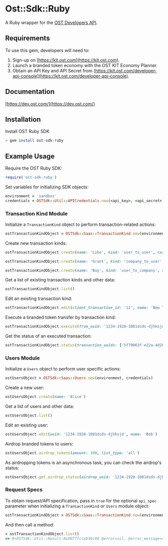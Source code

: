 # Ost::Sdk::Ruby

A Ruby wrapper for the [OST Developers API](https://dev.ost.com/).

## Requirements

To use this gem, developers will need to:
1. Sign-up on [https://kit.ost.com](https://kit.ost.com).
2. Launch a branded token economy with the OST KIT Economy Planner.
3. Obtain an API Key and API Secret from [https://kit.ost.com/developer-api-console](https://kit.ost.com/developer-api-console).

## Documentation

[https://dev.ost.com/](https://dev.ost.com/)

## Installation

Install OST Ruby SDK

```bash
> gem install ost-sdk-ruby
```

## Example Usage

Require the OST Ruby SDK:

```ruby
require('ost-sdk-ruby')
```

Set variables for initializing SDK objects:

```ruby
environment = 'sandbox'
credentials = OSTSdk::Util::APICredentials.new(<api_key>, <api_secret>)
```

### Transaction Kind Module 

Initialize a `TransactionKind` object to perform transaction-related actions:

```ruby
ostTransactionKindObject = OSTSdk::Saas::TransactionKind.new(environment, credentials)
```

Create new transaction kinds:

```ruby
ostTransactionKindObject.create(name: 'Like', kind: 'user_to_user', currency_type: 'usd', currency_value: '1.25', commission_percent: '12')
```

```ruby
ostTransactionKindObject.create(name: 'Grant', kind: 'company_to_user', currency_type: 'bt', currency_value: '12', commission_percent: '0')
```

```ruby
ostTransactionKindObject.create(name: 'Buy', kind: 'user_to_company', currency_type: 'bt', currency_value: '100', commission_percent: '0')
```

Get a list of existing transaction kinds and other data:

```ruby
ostTransactionKindObject.list()
```

Edit an existing transaction kind:

```ruby
ostTransactionKindObject.edit(client_transaction_id: '12', name: 'New Transaction Kind')
```

Execute a branded token transfer by transaction kind:

```ruby
ostTransactionKindObject.execute(from_uuid: '1234-1928-1081dsds-djhksjd', to_uuid: '1234-1928-1081-1223232', transaction_kind: 'Purchase')
```

Get the status of an executed transaction:
  
```ruby
ostTransactionKindObject.status(transaction_uuids: ['5f79063f-e22a-4d28-99d7-dd095f02c72e'])
```

### Users Module

Initialize a `Users` object to perform user specific actions:

```ruby
ostUsersObject = OSTSdk::Saas::Users.new(environment, credentials)
```

Create a new user:

```ruby
ostUsersObject.create(name: 'Alice')
```

Get a list of users and other data:

```ruby
ostUsersObject.list()
```

Edit an existing user:

```ruby
ostUsersObject.edit(uuid: '1234-1928-1081dsds-djhksjd', name: 'Bob')
```

Airdrop branded tokens to users:

```ruby
ostUsersObject.airdrop_tokens(amount: 100, list_type: 'all')
```

As airdropping tokens is an asynchronous task, you can check the airdrop's status:

```ruby
ostUsersObject.get_airdrop_status(airdrop_uuid: '1234-1928-1081dsds-djhksjd')
```

### Request Specs

To obtain request/API specification, pass in `true` for the optional `api_spec` parameter when initializing a `TransactionKind` or `Users` module object:

```ruby
ostTransactionKindObject = OSTSdk::Saas::TransactionKind.new(environment, credentials, true)
```

And then call a method:

```ruby
> ostTransactionKindObject.list()
=> #<OSTSdk::Util::Result:0x007ffccab36c98 @error=nil, @error_message=nil, @error_data=nil, @error_display_text=nil, @error_display_heading=nil, @message=nil, @http_code=200, @data={:request_uri=>"https://sandboxapi.ost.com/transaction-types/list", :request_type=>"GET", :request_params=>"request_timestamp=<request_epoch_timestamp>&signature=<signature>&api_key=<api_key>"}>
```
